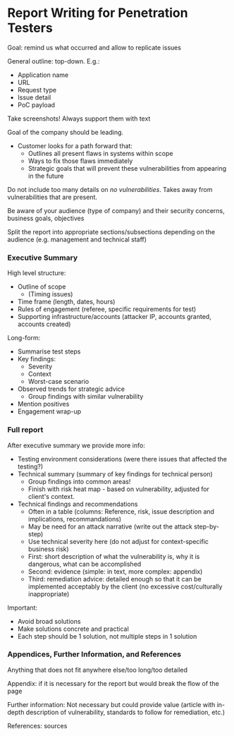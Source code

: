 # Report Writing for Penetration Testers
Goal: remind us what occurred and allow to replicate issues

General outline: top-down. E.g.:
- Application name
- URL
- Request type
- Issue detail
- PoC payload

Take screenshots! Always support them with text

Goal of the company should be leading. 
- Customer looks for a path forward that:
  - Outlines all present flaws in systems within scope
  - Ways to fix those flaws immediately
  - Strategic goals that will prevent these vulnerabilities from appearing in the future
 
Do not include too many details on *no vulnerabilities*. Takes away from vulnerabilities that are present.

Be aware of your audience (type of company) and their security concerns, business goals, objectives

Split the report into appropriate sections/subsections depending on the audience (e.g. management and technical staff)

### Executive Summary

High level structure:
- Outline of scope
  - (Timing issues)
- Time frame (length, dates, hours)
- Rules of engagement (referee, specific requirements for test)
- Supporting infrastructure/accounts (attacker IP, accounts granted, accounts created)

Long-form:
- Summarise test steps
- Key findings:
  - Severity
  - Context
  - Worst-case scenario
- Observed trends for strategic advice
  - Group findings with similar vulnerability
- Mention positives
- Engagement wrap-up

### Full report
After executive summary we provide more info:
- Testing environment considerations (were there issues that affected the testing?)
- Technical summary (summary of key findings for technical person)
  - Group findings into common areas!
  - Finish with risk heat map - based on vulnerability, adjusted for client's context. 
- Technical findings and recommendations
  - Often in a table (columns: Reference, risk, issue description and implications, recommandations)
  - May be need for an attack narrative (write out the attack step-by-step)
  - Use technical severity here (do not adjust for context-specific business risk)
  - First: short description of what the vulnerability is, why it is dangerous, what can be accomplished
  - Second: evidence (simple: in text, more complex: appendix)
  - Third: remediation advice: detailed enough so that it can be implemented acceptably by the client (no excessive cost/culturally inappropriate)
 
Important:
- Avoid broad solutions
- Make solutions concrete and practical
- Each step should be 1 solution, not multiple steps in 1 solution

### Appendices, Further Information, and References
Anything that does not fit anywhere else/too long/too detailed

Appendix: if it is necessary for the report but would break the flow of the page

Further information: Not necessary but could provide value (article with in-depth description of vulnerability, standards to follow for remediation, etc.)

References: sources

